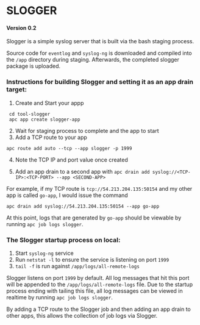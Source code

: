 # SLOGGER

#### Version 0.2

Slogger is a simple syslog server that is built via the bash staging process.

Source code for `eventlog` and `syslog-ng` is downloaded and compiled into the
`/app` directory during staging. Afterwards, the completed slogger package is
uploaded.

### Instructions for building Slogger and setting it as an app drain target:

1. Create and Start your appp

```
 cd tool-slogger
 apc app create slogger-app
```

2. Wait for staging process to complete and the app to start
3. Add a TCP route to your app

```apc route add auto --tcp --app slogger -p 1999```

4. Note the TCP IP and port value once created

6. Add an app drain to a second app with
   `apc drain add syslog://<TCP-IP>:<TCP-PORT> --app <SECOND-APP>`

For example, if my TCP route is `tcp://54.213.204.135:50154` and my other app
is called `go-app`, I would issue the command 

```apc drain add syslog://54.213.204.135:50154 --app go-app```

At this point, logs that are generated by `go-app` should be viewable by
running `apc job logs slogger`.

### The Slogger startup process on local:
1. Start `syslog-ng` service
2. Run `netstat -l` to ensure the service is listening on port `1999`
3. `tail -f` is run against `/app/logs/all-remote-logs`

Slogger listens on port `1999` by default. All log messages that hit this port
will be appended to the `/app/logs/all-remote-logs` file. Due to the startup
process ending with tailing this file, all log messages can be viewed in
realtime by running `apc job logs slogger`.

By adding a TCP route to the Slogger job and then adding an app drain to other
apps, this allows the collection of job logs via Slogger.